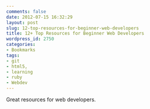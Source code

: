 ```yaml
---
comments: false
date: 2012-07-15 16:32:29
layout: post
slug: 12-top-resources-for-beginner-web-developers
title: 12+ Top Resources for Beginner Web Developers
wordpress_id: 2750
categories:
- Bookmarks
tags:
- git
- html5,
- learning
- ruby
- Webdev
---
```


Great resources for web developers.
